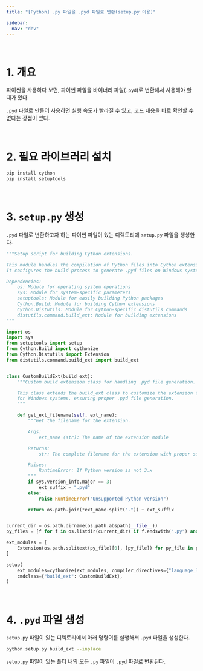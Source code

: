 ```yaml
---
title: "[Python] .py 파일을 .pyd 파일로 변환(setup.py 이용)"

sidebar:
  nav: "dev"
---
```


<br/>

# 1. 개요

파이썬을 사용하다 보면, 파이썬 파일을 바이너리 파일(`.pyd`)로 변환해서 사용해야 할 때가 있다.

`.pyd` 파일로 만들어 사용하면 실행 속도가 빨라질 수 있고, 코드 내용을 바로 확인할 수 없다는 장점이 있다.

<br/>

# 2. 필요 라이브러리 설치

```bash
pip install cython
pip install setuptools
```

<br/>

# 3. `setup.py` 생성

`.pyd` 파일로 변환하고자 하는 파이썬 파일이 있는 디렉토리에 `setup.py` 파일을 생성한다.

```python
"""Setup script for building Cython extensions.

This module handles the compilation of Python files into Cython extensions.
It configures the build process to generate .pyd files on Windows systems.

Dependencies:
    os: Module for operating system operations
    sys: Module for system-specific parameters
    setuptools: Module for easily building Python packages
    Cython.Build: Module for building Cython extensions
    Cython.Distutils: Module for Cython-specific distutils commands
    distutils.command.build_ext: Module for building extensions
"""

import os
import sys
from setuptools import setup
from Cython.Build import cythonize
from Cython.Distutils import Extension
from distutils.command.build_ext import build_ext


class CustomBuildExt(build_ext):
    """Custom build extension class for handling .pyd file generation.

    This class extends the build_ext class to customize the extension file naming
    for Windows systems, ensuring proper .pyd file generation.
    """

    def get_ext_filename(self, ext_name):
        """Get the filename for the extension.

        Args:
            ext_name (str): The name of the extension module

        Returns:
            str: The complete filename for the extension with proper suffix

        Raises:
            RuntimeError: If Python version is not 3.x
        """
        if sys.version_info.major == 3:
            ext_suffix = ".pyd"
        else:
            raise RuntimeError("Unsupported Python version")

        return os.path.join(*ext_name.split(".")) + ext_suffix


current_dir = os.path.dirname(os.path.abspath(__file__))
py_files = [f for f in os.listdir(current_dir) if f.endswith(".py") and f != "setup.py"]

ext_modules = [
    Extension(os.path.splitext(py_file)[0], [py_file]) for py_file in py_files
]

setup(
    ext_modules=cythonize(ext_modules, compiler_directives={"language_level": "3"}),
    cmdclass={"build_ext": CustomBuildExt},
)
```

<br/>

# 4. `.pyd` 파일 생성

`setup.py` 파일이 있는 디렉토리에서 아래 명령어를 실행해서 `.pyd` 파일을 생성한다.

```bash
python setup.py build_ext --inplace
```

`setup.py` 파일이 있는 폴더 내의 모든 `.py` 파일이 `.pyd` 파일로 변환된다.

<br/>
